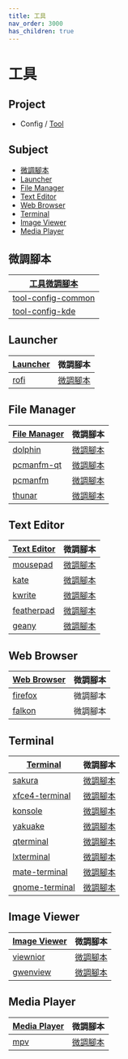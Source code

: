 ```yaml
---
title: 工具
nav_order: 3000
has_children: true
---
```



# 工具


## Project

* Config / [Tool](https://github.com/samwhelp/lingmo-adjustment/tree/main/prototype/tool)


## Subject

* [微調腳本](#微調腳本)
* [Launcher](#launcher)
* [File Manager](#file-manager)
* [Text Editor](#text-editor)
* [Web Browser](#web-browser)
* [Terminal](#terminal)
* [Image Viewer](#image-viewer)
* [Media Player](#media-player)




## 微調腳本

| [工具微調腳本](https://github.com/samwhelp/lingmo-adjustment/tree/main/prototype/tool) |
| --- |
| [tool-config-common](https://github.com/samwhelp/lingmo-adjustment/tree/main/prototype/full/tool-config-common) |
| [tool-config-kde](https://github.com/samwhelp/lingmo-adjustment/tree/main/prototype/full/tool-config-kde) |




## Launcher

| [Launcher](https://samwhelp.github.io/note-about-debian/read/subject/tool/launcher.html) | 微調腳本 |
| --- | --- |
| [rofi](https://samwhelp.github.io/note-about-debian/read/subject/tool/launcher/rofi.html) | [微調腳本](https://github.com/samwhelp/lingmo-adjustment/tree/main/prototype/main/tool-config/part/rofi) |




## File Manager

| [File Manager](https://samwhelp.github.io/note-about-debian/read/subject/tool/file-manager.html) | 微調腳本 |
| --- | --- |
| [dolphin](https://samwhelp.github.io/note-about-debian/read/subject/tool/file-manager/dolphin.html) | [微調腳本](https://github.com/samwhelp/lingmo-adjustment/tree/main/prototype/main/tool-config/part/dolphin) |
| [pcmanfm-qt](https://samwhelp.github.io/note-about-debian/read/subject/tool/file-manager/pcmanfm-qt.html) | [微調腳本](https://github.com/samwhelp/lingmo-adjustment/tree/main/prototype/main/tool-config/part/pcmanfm-qt) |
| [pcmanfm](https://samwhelp.github.io/note-about-debian/read/subject/tool/file-manager/pcmanfm.html) | [微調腳本](https://github.com/samwhelp/lingmo-adjustment/tree/main/prototype/main/tool-config/part/pcmanfm) |
| [thunar](https://samwhelp.github.io/note-about-debian/read/subject/tool/file-manager/thunar.html) | [微調腳本](https://github.com/samwhelp/lingmo-adjustment/tree/main/prototype/main/tool-config/part/thunar) |




## Text Editor

| [Text Editor]((https://samwhelp.github.io/note-about-debian/read/subject/tool/text-editor.html)) | 微調腳本 |
| --- | --- |
| [mousepad](https://samwhelp.github.io/note-about-debian/read/subject/tool/text-editor/mousepad.html) | [微調腳本](https://github.com/samwhelp/lingmo-adjustment/tree/main/prototype/main/tool-config/part/mousepad) |
| [kate](https://samwhelp.github.io/note-about-debian/read/subject/tool/text-editor/kate.html) | [微調腳本](https://github.com/samwhelp/lingmo-adjustment/tree/main/prototype/main/tool-config/part/kate) |
| [kwrite](https://samwhelp.github.io/note-about-debian/read/subject/tool/text-editor/kwrite.html) | [微調腳本](https://github.com/samwhelp/lingmo-adjustment/tree/main/prototype/main/tool-config/part/kwrite) |
| [featherpad](https://samwhelp.github.io/note-about-debian/read/subject/tool/text-editor/featherpad.html) | [微調腳本](https://github.com/samwhelp/lingmo-adjustment/tree/main/prototype/main/tool-config/part/featherpad) |
| [geany](https://samwhelp.github.io/note-about-debian/read/subject/tool/text-editor/geany.html) | [微調腳本](https://github.com/samwhelp/lingmo-adjustment/tree/main/prototype/main/tool-config/part/geany) |




## Web Browser

| [Web Browser](https://samwhelp.github.io/note-about-debian/read/subject/tool/web-browser.html) | 微調腳本 |
| --- | --- |
| [firefox](https://samwhelp.github.io/note-about-debian/read/subject/tool/web-browser/firefox.html) | 微調腳本 |
| [falkon](https://samwhelp.github.io/note-about-debian/read/subject/tool/web-browser/falkon.html) | 微調腳本 |




## Terminal

| [Terminal](https://samwhelp.github.io/note-about-debian/read/subject/tool/terminal.html) | 微調腳本 |
| --- | --- |
| [sakura](https://samwhelp.github.io/note-about-debian/read/subject/tool/terminal/sakura.html) | [微調腳本](https://github.com/samwhelp/lingmo-adjustment/tree/main/prototype/main/tool-config/part/sakura) |
| [xfce4-terminal](https://samwhelp.github.io/note-about-debian/read/subject/tool/terminal/xfce4-terminal.html) | [微調腳本](https://github.com/samwhelp/lingmo-adjustment/tree/main/prototype/main/tool-config/part/xfce4-terminal) |
| [konsole](https://samwhelp.github.io/note-about-debian/read/subject/tool/terminal/konsole.html) | [微調腳本](https://github.com/samwhelp/lingmo-adjustment/tree/main/prototype/main/tool-config/part/sakura) |
| [yakuake](https://samwhelp.github.io/note-about-debian/read/subject/tool/terminal/yakuake.html) | [微調腳本](https://github.com/samwhelp/lingmo-adjustment/tree/main/prototype/main/tool-config/part/yakuake) |
| [qterminal](https://samwhelp.github.io/note-about-debian/read/subject/tool/terminal/qterminal.html) | [微調腳本](https://github.com/samwhelp/lingmo-adjustment/tree/main/prototype/main/tool-config/part/qterminal) |
| [lxterminal](https://samwhelp.github.io/note-about-debian/read/subject/tool/terminal/lxterminal.html) | [微調腳本](https://github.com/samwhelp/lingmo-adjustment/tree/main/prototype/main/tool-config/part/lxterminal) |
| [mate-terminal](https://samwhelp.github.io/note-about-debian/read/subject/tool/terminal/mate-terminal.html) | [微調腳本](https://github.com/samwhelp/lingmo-adjustment/tree/main/prototype/main/tool-config/part/mate-terminal) |
| [gnome-terminal](https://samwhelp.github.io/note-about-debian/read/subject/tool/terminal/gnome-terminal.html) | [微調腳本](https://github.com/samwhelp/lingmo-adjustment/tree/main/prototype/main/tool-config/part/gnome-terminal) |




## Image Viewer

| [Image Viewer](https://samwhelp.github.io/note-about-debian/read/subject/tool/image-viewer.html) | 微調腳本 |
| --- | --- |
| [viewnior](https://samwhelp.github.io/note-about-debian/read/subject/tool/image-viewer/viewnior.html) | [微調腳本](https://github.com/samwhelp/lingmo-adjustment/tree/main/prototype/main/tool-config/part/viewnior) |
| [gwenview](https://samwhelp.github.io/note-about-debian/read/subject/tool/image-viewer/gwenview.html) | [微調腳本](https://github.com/samwhelp/lingmo-adjustment/tree/main/prototype/main/tool-config/part/gwenview) |




## Media Player

| [Media Player](https://samwhelp.github.io/note-about-debian/read/subject/tool/media-player.html) | 微調腳本 |
| --- | --- |
| [mpv](https://samwhelp.github.io/note-about-debian/read/subject/tool/media-player/mpv.html) | [微調腳本](https://github.com/samwhelp/lingmo-adjustment/tree/main/prototype/main/tool-config/part/mpv) |
